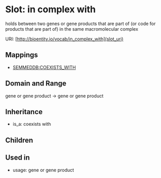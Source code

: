 # Slot: in complex with


holds between two genes or gene products that are part of (or code for products that are part of) in the same macromolecular complex

URI: [http://bioentity.io/vocab/in_complex_with](slot_uri)
## Mappings

 * [SEMMEDDB:COEXISTS_WITH](http://purl.obolibrary.org/obo/SEMMEDDB_COEXISTS_WITH)
## Domain and Range

gene or gene product -> gene or gene product
## Inheritance

 *  is_a: coexists with
## Children

## Used in

 *  usage: gene or gene product

